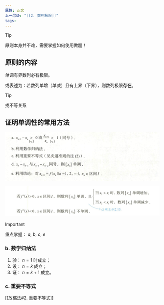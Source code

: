 ```yaml
---
属性: 正文
上一层级: "[[2. 数列极限]]"
tags:
---
```


> [!tip] 
> 原则本身并不难，需要掌握如何使用做题！

## 原则的内容

单调有界数列必有极限。

或表述为：若数列单增（单减）且有上界（下界），则数列极限**存在**。

>[!tip] 
> 找不等关系

## 证明单调性的常用方法

![dandiao_1](assets/dandiao_1.jpg)

![dandiao_2](assets/dandiao_2.jpeg)

> [!important] 
重点掌握： $a,~ b,~ c,~ e$

### b. 数学归纳法

1. 验： $n=1$ 时成立；
2. 设： $n=k$ 成立；
3. 证： $n=k+1$ 成立。

### c. 重要不等式

[[放缩法#2. 重要不等式]]